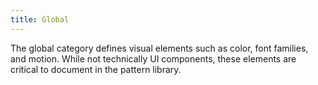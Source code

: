 ```yaml
---
title: Global
---
```


The global category defines visual elements such as color, font families, and motion. While not technically UI components, these elements are critical to document in the pattern library.
